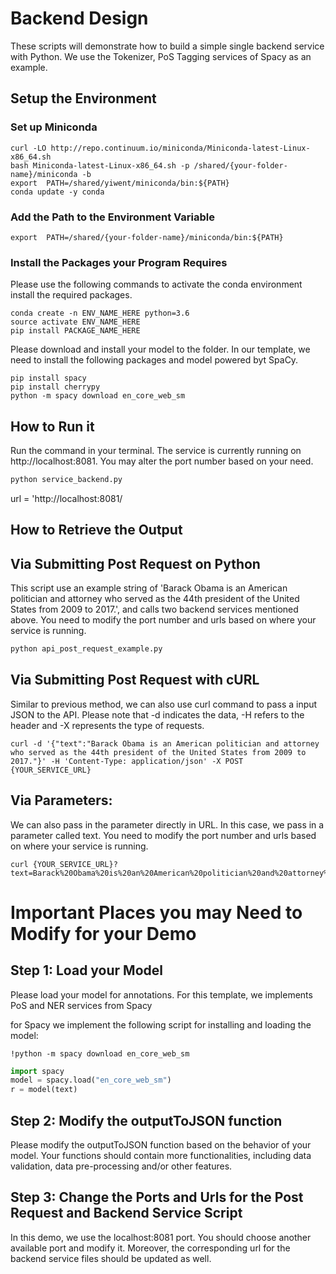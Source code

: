 # Backend Design

These scripts will demonstrate how to build a simple single backend service with Python. We use the Tokenizer, PoS Tagging services of Spacy as an example.

## Setup the Environment

### Set up Miniconda

```linux
curl -LO http://repo.continuum.io/miniconda/Miniconda-latest-Linux-x86_64.sh
bash Miniconda-latest-Linux-x86_64.sh -p /shared/{your-folder-name}/miniconda -b
export  PATH=/shared/yiwent/miniconda/bin:${PATH}
conda update -y conda
```

### Add the Path to the Environment Variable
```linux
export  PATH=/shared/{your-folder-name}/miniconda/bin:${PATH}
```

### Install the Packages your Program Requires

Please use the following commands to activate the conda environment install the required packages.

```linux
conda create -n ENV_NAME_HERE python=3.6
source activate ENV_NAME_HERE
pip install PACKAGE_NAME_HERE
```

Please download and install your model to the folder.
In our template, we need to install the following packages and model powered byt SpaCy.

```linux
pip install spacy
pip install cherrypy
python -m spacy download en_core_web_sm
```

## How to Run it
Run the command in your terminal. The service is currently running on http://localhost:8081. You may alter the port number based on your need.

 ```python
 python service_backend.py
 ```

url = 'http://localhost:8081/

## How to Retrieve the Output

## Via Submitting Post Request on Python

This script use an example string of 'Barack Obama is an American politician and attorney who served as the 44th president of the United States from 2009 to 2017.', and calls two backend services mentioned above. You need to modify the port number and urls based on where your service is running.

```python
python api_post_request_example.py
```

## Via Submitting Post Request with cURL

Similar to previous method, we can also use curl command to pass a input JSON to the API. Please note that -d indicates the data, -H refers to the header and -X represents the type of requests. 

```linux
curl -d '{"text":"Barack Obama is an American politician and attorney who served as the 44th president of the United States from 2009 to 2017."}' -H 'Content-Type: application/json' -X POST {YOUR_SERVICE_URL}
```

## Via Parameters:

We can also pass in the parameter directly in URL. In this case, we pass in a parameter called text. You need to modify the port number and urls based on where your service is running.

```linux
curl {YOUR_SERVICE_URL}?text=Barack%20Obama%20is%20an%20American%20politician%20and%20attorney%20who%20served%20as%20the%2044th%20president%20of%20the%20United%20States%20from%202009%20to%202017.
```

# Important Places you may Need to Modify for your Demo

## Step 1: Load your Model
Please load your model for annotations. For this template, we implements PoS and NER services from Spacy

for Spacy we implement the following script for installing and loading the model:

```linux
!python -m spacy download en_core_web_sm
```

```python
import spacy
model = spacy.load("en_core_web_sm")
r = model(text)
```

## Step 2: Modify the outputToJSON function

Please modify the outputToJSON function based on the behavior of your model. Your functions should contain more functionalities, including data validation, data pre-processing and/or other features.

## Step 3: Change the Ports and Urls for the Post Request and Backend Service Script
In this demo, we use the localhost:8081 port. You should choose another available port and modify it. Moreover, the corresponding url for the backend service files should be updated as well. 

